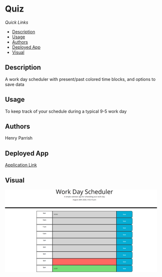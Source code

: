 # Quiz
*Quick Links*
- [Description](#Description)
- [Usage](#Usage)
- [Authors](#Authors)
- [Deployed App](#DA)
- [Visual](#Visual1)

## Description
A work day scheduler with present/past colored time blocks, and options to save data

## Usage
To keep track of your schedule during a typical 9-5 work day
## Authors
Henry Parrish

## Deployed App
[Application Link](https://henryp23.github.io/WorkDayScheduler/)

## Visual
![ScreenShot](WorkDayImg.PNG)



